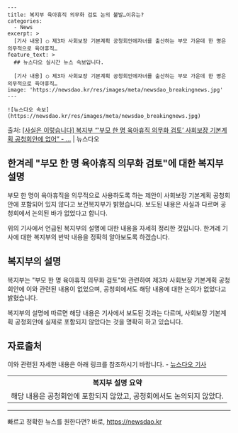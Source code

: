     ---
    title: 복지부 육아휴직 의무화 검토 논의 불발…이유는?
    categories:
      - News
    excerpt: >
      [기사 내용] ○ 제3차 사회보장 기본계획 공청회안에자녀를 출산하는 부모 가운데 한 명은 의무적으로 육아휴직…
    feature_text: >
      ## 뉴스다오 실시간 뉴스 속보입니다.
    
      [기사 내용] ○ 제3차 사회보장 기본계획 공청회안에자녀를 출산하는 부모 가운데 한 명은 의무적으로 육아휴직…
    image: 'https://newsdao.kr/res/images/meta/newsdao_breakingnews.jpg'
    ---
    
    ![뉴스다오 속보](https://newsdao.kr/res/images/meta/newsdao_breakingnews.jpg)

<p>출처: <a href="https://newsdao.kr/2697" rel="dofollow">[사실은 이렇습니다] 복지부 “‘부모 한 명 육아휴직 의무화 검토’ 사회보장 기본계획 공청회안에 없어” - …</a> | 뉴스다오</p>

<h2 data-ke-size="size26">한겨레 "부모 한 명 육아휴직 의무화 검토"에 대한 복지부 설명</h2>
부모 한 명이 육아휴직을 의무적으로 사용하도록 하는 제안이 사회보장 기본계획 공청회안에 포함되어 있지 않다고 보건복지부가 밝혔습니다. 보도된 내용은 사실과 다르며 공청회에서 논의된 바가 없었다고 합니다.

<p data-ke-size="size16">위의 기사에서 언급된 복지부의 설명에 대한 내용을 자세히 정리한 것입니다. 한겨레 기사에 대한 복지부의 반박 내용을 정확히 알아보도록 하겠습니다.</p>

<h2 data-ke-size="size24">복지부의 설명</h2>
복지부는 "부모 한 명 육아휴직 의무화 검토"와 관련하여 제3차 사회보장 기본계획 공청회안에 이와 관련된 내용이 없었으며, 공청회에서도 해당 내용에 대한 논의가 없었다고 밝혔습니다.

<p data-ke-size="size16">복지부의 설명에 따르면 해당 내용은 기사에서 보도된 것과는 다르며, 사회보장 기본계획 공청회안에 실제로 포함되지 않았다는 것을 명확히 하고 있습니다.</p>

<h2 data-ke-size="size24">자료출처</h2>
이와 관련된 자세한 내용은 아래 링크를 참조하시기 바랍니다.
- <a href="https://newsdao.kr/2697">뉴스다오 기사</a>

<table>
  <tr>
    <td style="text-align: center; height: 17px;"><b>복지부 설명 요약</b></td>
  </tr>
  <tr>
    <td>해당 내용은 공청회안에 포함되지 않았고, 공청회에서도 논의되지 않았다.</td>
  </tr>
</table>

<hr>

<p data-ke-size="size16"></p> 

빠르고 정확한 뉴스를 원한다면? 바로, <a href="https://newsdao.kr" rel="dofollow">https://newsdao.kr</a>


    
